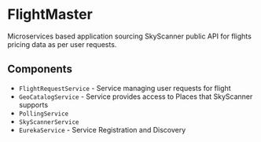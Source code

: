 # FlightMaster 

Microservices based application sourcing SkyScanner public API for flights pricing data as per user requests.

## Components
 - `FlightRequestService` - Service managing user requests for flight
 - `GeoCatalogService` - Service provides access to Places that SkyScanner supports
 - `PollingService`
 - `SkyScannerService`
 - `EurekaService` - Service Registration and Discovery